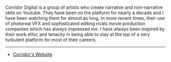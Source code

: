 Corridor Digital is a group of artists who create narrative and non-narrative skits on Youtube. They have been on the platform for nearly a decade and I have been watching them for almost as long. In more recent times, their use of photoreal VFX and sophisticated editing rivals movie production companies which has always impressed me. I have always been inspired by their work ethic and tenacity in being able to stay at the top of a very turbulent platform for most of their careers.

---

- [Corridor's Website](https://www.corridordigital.com/join)
